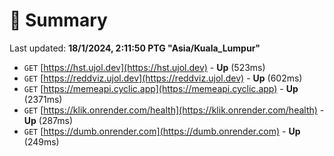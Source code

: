 # 📖 Summary
Last updated: **18/1/2024, 2:11:50 PTG "Asia/Kuala_Lumpur"**

- `GET` [https://hst.ujol.dev](https://hst.ujol.dev) - **Up** (523ms)
- `GET` [https://reddviz.ujol.dev](https://reddviz.ujol.dev) - **Up** (602ms)
- `GET` [https://memeapi.cyclic.app](https://memeapi.cyclic.app) - **Up** (2371ms)
- `GET` [https://klik.onrender.com/health](https://klik.onrender.com/health) - **Up** (287ms)
- `GET` [https://dumb.onrender.com](https://dumb.onrender.com) - **Up** (249ms)

